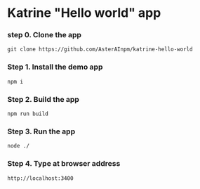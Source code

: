 # Katrine "Hello world" app

### step 0. Clone the app
    git clone https://github.com/AsterAInpm/katrine-hello-world

### Step 1. Install the demo app
    npm i 

### Step 2. Build the app
    npm run build

### Step 3. Run the app
    node ./

### Step 4. Type at browser address  

    http://localhost:3400
